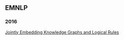 ## EMNLP
### 2016
[Jointly Embedding Knowledge Graphs and Logical Rules](https://github.com/Lintianqianjin/Papers-of-Integrating-KG-into-NLP/tree/master/EMNLP/2016/relevant/Jointly%20Embedding%20Knowledge%20Graphs%20and%20Logical%20Rules)  

